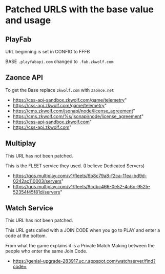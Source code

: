 # Patched URLS with the base value and usage

## PlayFab
URL beginning is set in CONFIG to FFFB

BASE `.playfabapi.com` changed to `.fab.zkwolf.com`

## Zaonce API
To get the Base replace `zkwolf.com` with `zaonce.net`
- https://css-api-sandbox.zkwolf.com/game/telemetry"
- https://css-api.zkwolf.com/game/telemetry"
- https://cms.zkwolf.com/jsonapi/node/license_agreement"
- https://cms.zkwolf.com/%s/jsonapi/node/license_agreement"
- https://css-api-sandbox.zkwolf.com"
- https://css-api.zkwolf.com"

## Multiplay
This URL has not been patched.

This is the FLEET service they used. (I believe Dedicated Servers)
- https://qos.multiplay.com/v1/fleets/6b8c79a8-f2ca-11ea-bd9d-0242ac110003/servers"
- https://qos.multiplay.com/v1/fleets/9cdbc466-0e52-4c6c-9525-52354f45f81d/servers"

## Watch Service
This URL has not been patched.

This URL gets called with a JOIN CODE when you go to PLAY and enter a code at the bottom.

From what the game explains it is a Private Match Making between the people who enter the same Join Code.

- https://genial-upgrade-283917.uc.r.appspot.com/watchserver/find?code=

